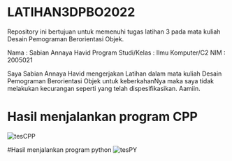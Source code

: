 # LATIHAN3DPBO2022
Repository ini bertujuan untuk memenuhi tugas latihan 3 pada mata kuliah Desain Pemograman Berorientasi Objek. 

Nama : Sabian Annaya Havid Program Studi/Kelas : Ilmu Komputer/C2 NIM : 2005021

Saya Sabian Annaya Havid mengerjakan Latihan dalam mata kuliah Desain Pemograman Berorientasi Objek untuk keberkahanNya maka saya tidak melakukan kecurangan seperti yang telah dispesifikasikan. Aamiin.

# Hasil menjalankan program CPP
![tesCPP](https://user-images.githubusercontent.com/99664611/155881535-d2d0f176-9463-4405-bddc-c0a95856c532.png)

#Hasil menjalankan program python
![tesPY](https://user-images.githubusercontent.com/99664611/155885361-7cca9085-14a6-4566-857e-354f7b72dbbb.png)
